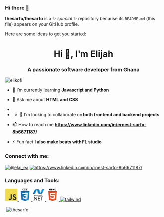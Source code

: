 ### Hi there 👋


**thesarfo/thesarfo** is a ✨ _special_ ✨ repository because its `README.md` (this file) appears on your GitHub profile.

Here are some ideas to get you started:
<h1 align="center">Hi 👋, I'm Elijah</h1>
<h3 align="center">A passionate software developer from Ghana</h3>

<p align="left"> <img src="https://komarev.com/ghpvc/?username=elikofi&label=Profile%20views&color=0e75b6&style=flat" alt="elikofi" /> </p>

- 🌱 I’m currently learning **Javascript and Python**

<!-- - 👨‍💻 All of my projects are available at [elikofi.herokuapp.com](elikofi.herokuapp.com) -->

- 💬 Ask me about **HTML and CSS**
- 
- - 👯 I’m looking to collaborate on **both frontend and backend projects**

- 📫 How to reach me **https://www.linkedin.com/in/ernest-sarfo-8b6671187/**

- ⚡ Fun fact **I also make beats with FL studio**

<h3 align="left">Connect with me:</h3>
<p align="left">
<a href="https://twitter.com/@fullstackernest" target="blank"><img align="center" src="https://raw.githubusercontent.com/rahuldkjain/github-profile-readme-generator/master/src/images/icons/Social/twitter.svg" alt="@elai_ea" height="30" width="40" /></a>
<a href="https://linkedin.com/in/https://www.linkedin.com/in/rnest-sarfo-8b6671187/" target="blank"><img align="center" src="https://raw.githubusercontent.com/rahuldkjain/github-profile-readme-generator/master/src/images/icons/Social/linked-in-alt.svg" alt="https://www.linkedin.com/in/rnest-sarfo-8b6671187/" height="30" width="40" /></a>
</p>

<h3 align="left">Languages and Tools:</h3>
<p align="left"> <a href="https://www.w3schools.com/cs/" target="_blank" rel="noreferrer"> <img src="https://raw.githubusercontent.com/devicons/devicon/master/icons/javascript/javascript-original.svg" alt="javascript" width="40" height="40"/> </a> <a href="https://www.w3schools.com/css/" target="_blank" rel="noreferrer"> <img src="https://raw.githubusercontent.com/devicons/devicon/master/icons/css3/css3-original-wordmark.svg" alt="css3" width="40" height="40"/> </a> <a href="https://dotnet.microsoft.com/" target="_blank" rel="noreferrer"> <img src="https://raw.githubusercontent.com/devicons/devicon/master/icons/dot-net/dot-net-original-wordmark.svg" alt="dotnet" width="40" height="40"/> </a> <a href="https://www.w3.org/html/" target="_blank" rel="noreferrer"> <img src="https://raw.githubusercontent.com/devicons/devicon/master/icons/html5/html5-original-wordmark.svg" alt="html5" width="40" height="40"/> </a> <a href="https://tailwindcss.com/" target="_blank" rel="noreferrer"> <img src="https://www.vectorlogo.zone/logos/tailwindcss/tailwindcss-icon.svg" alt="tailwind" width="40" height="40"/> </a> </p>

<p>&nbsp;<img align="center" src="https://github-readme-stats.vercel.app/api?username=thesarfo&show_icons=true&locale=en" alt="thesarfo" /></p>

<!-- <p><img align="center" src="https://github-readme-streak-stats.herokuapp.com/?user=elikofi&" alt="elikofi" /></p>
 -->

